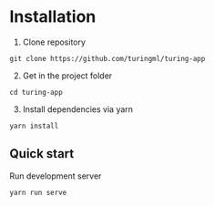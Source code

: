 # Installation

1. Clone repository
```shell
git clone https://github.com/turingml/turing-app
```
2. Get in the project folder
```shell
cd turing-app
```
3. Install dependencies via yarn
```shell
yarn install
```

## Quick start

Run development server

```shell
yarn run serve
```